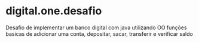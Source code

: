 # digital.one.desafio
Desafio de implementar um banco digital com java utilizando OO
funções basicas de adicionar uma conta, depositar, sacar, transferir e verificar saldo
